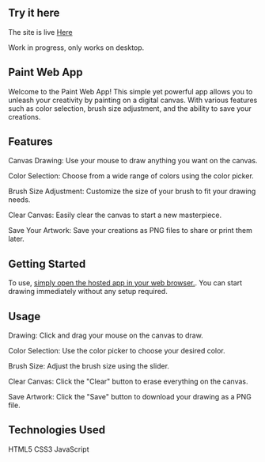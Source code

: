 ## Try it here

The site is live [Here](https://funny-rabanadas-0f5f32.netlify.app/)

Work in progress, only works on desktop. 

## Paint Web App
Welcome to the Paint Web App! This simple yet powerful app allows you to unleash your creativity by painting on a digital canvas. With various features such as color selection, brush size adjustment, and the ability to save your creations.

## Features
Canvas Drawing: Use your mouse to draw anything you want on the canvas.

Color Selection: Choose from a wide range of colors using the color picker.

Brush Size Adjustment: Customize the size of your brush to fit your drawing needs.

Clear Canvas: Easily clear the canvas to start a new masterpiece.

Save Your Artwork: Save your creations as PNG files to share or print them later.

## Getting Started
To use, [simply open the hosted app in your web browser.](https://funny-rabanadas-0f5f32.netlify.app/). You can start drawing immediately without any setup required.

## Usage
Drawing: Click and drag your mouse on the canvas to draw.

Color Selection: Use the color picker to choose your desired color.

Brush Size: Adjust the brush size using the slider.

Clear Canvas: Click the "Clear" button to erase everything on the canvas.

Save Artwork: Click the "Save" button to download your drawing as a PNG file.

## Technologies Used
HTML5
CSS3
JavaScript
